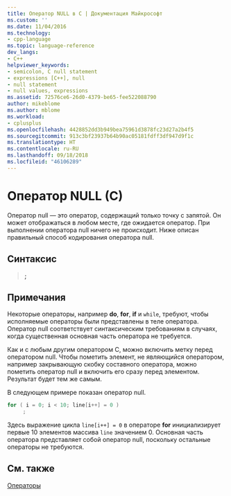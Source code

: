 ```yaml
---
title: Оператор NULL в C | Документация Майкрософт
ms.custom: ''
ms.date: 11/04/2016
ms.technology:
- cpp-language
ms.topic: language-reference
dev_langs:
- C++
helpviewer_keywords:
- semicolon, C null statement
- expressions [C++], null
- null statement
- null values, expressions
ms.assetid: 72576ce6-26d0-4379-be65-fee522088790
author: mikeblome
ms.author: mblome
ms.workload:
- cplusplus
ms.openlocfilehash: 4428852dd3b949bea75961d3878fc23d27a2b4f5
ms.sourcegitcommit: 913c3bf23937b64b90ac05181fdff3df947d9f1c
ms.translationtype: HT
ms.contentlocale: ru-RU
ms.lasthandoff: 09/18/2018
ms.locfileid: "46106289"
---
```

# <a name="null-statement-c"></a>Оператор NULL (C)

Оператор null — это оператор, содержащий только точку с запятой. Он может отображаться в любом месте, где ожидается оператор. При выполнении оператора null ничего не происходит. Ниже описан правильный способ кодирования оператора null.

## <a name="syntax"></a>Синтаксис

> **;**

## <a name="remarks"></a>Примечания

Некоторые операторы, например **do**, **for**, **if** и `while`, требуют, чтобы исполняемые операторы были представлены в теле оператора. Оператор null соответствует синтаксическим требованиям в случаях, когда существенная основная часть оператора не требуется.

Как и с любым другим оператором С, можно включить метку перед оператором null. Чтобы пометить элемент, не являющийся оператором, например закрывающую скобку составного оператора, можно пометить оператор null и включить его сразу перед элементом. Результат будет тем же самым.

В следующем примере показан оператор null.

```C
for ( i = 0; i < 10; line[i++] = 0 )
     ;
```

Здесь выражение цикла `line[i++] = 0` в операторе **for** инициализирует первые 10 элементов массива `line` значением 0. Основная часть оператора представляет собой оператор null, поскольку остальные операторы не требуются.

## <a name="see-also"></a>См. также

[Операторы](../c-language/statements-c.md)